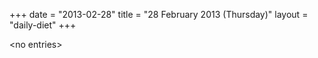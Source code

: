 +++
date = "2013-02-28"
title = "28 February 2013 (Thursday)"
layout = "daily-diet"
+++

<p>&lt;no entries&gt;</p>